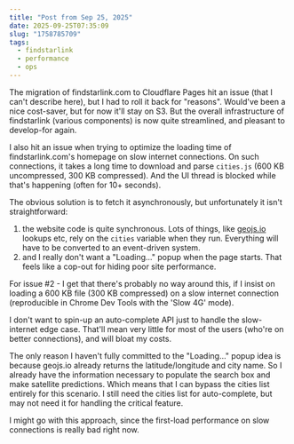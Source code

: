 ```yaml
---
title: "Post from Sep 25, 2025"
date: 2025-09-25T07:35:09
slug: "1758785709"
tags:
  - findstarlink
  - performance
  - ops
---
```


The migration of findstarlink.com to Cloudflare Pages hit an issue (that I can't describe here), but I had to roll it back for "reasons". Would've been a nice cost-saver, but for now it'll stay on S3. But the overall infrastructure of findstarlink (various components) is now quite streamlined, and pleasant to develop-for again.

I also hit an issue when trying to optimize the loading time of findstarlink.com's homepage on slow internet connections. On such connections, it takes a long time to download and parse `cities.js` (600 KB uncompressed, 300 KB compressed). And the UI thread is blocked while that's happening (often for 10+ seconds).

The obvious solution is to fetch it asynchronously, but unfortunately it isn't straightforward:
1. the website code is quite synchronous. Lots of things, like [geojs.io](https://geojs.io) lookups etc, rely on the `cities` variable when they run. Everything will have to be converted to an event-driven system.
2. and I really don't want a "Loading..." popup when the page starts. That feels like a cop-out for hiding poor site performance.

For issue #2 - I get that there's probably no way around this, if I insist on loading a 600 KB file (300 KB compressed) on a slow internet connection (reproducible in Chrome Dev Tools with the 'Slow 4G' mode).

I don't want to spin-up an auto-complete API just to handle the slow-internet edge case. That'll mean very little for most of the users (who're on better connections), and will bloat my costs.

The only reason I haven't fully committed to the "Loading..." popup idea is because geojs.io already returns the latitude/longitude and city name. So I already have the information necessary to populate the search box and make satellite predictions. Which means that I can bypass the cities list entirely for this scenario. I still need the cities list for auto-complete, but may not need it for handling the critical feature.

I might go with this approach, since the first-load performance on slow connections is really bad right now.